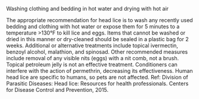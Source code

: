 Washing clothing and bedding in hot water and drying with hot air

The appropriate recommendation for head lice is to wash any recently used bedding and clothing with hot
water or expose them for 5 minutes to a temperature >130°F to kill lice and eggs. Items that cannot be
washed or dried in this manner or dry-cleaned should be sealed in a plastic bag for 2 weeks. Additional
or alternative treatments include topical ivermectin, benzoyl alcohol, malathion, and spinosad. Other
recommended measures include removal of any visible nits (eggs) with a nit comb, not a brush. Topical
petroleum jelly is not an effective treatment. Conditioners can interfere with the action of permethrin,
decreasing its effectiveness. Human head lice are specific to humans, so pets are not affected.
Ref: Division of Parasitic Diseases: Head lice: Resources for health professionals. Centers for Disease Control and Prevention,
2015.